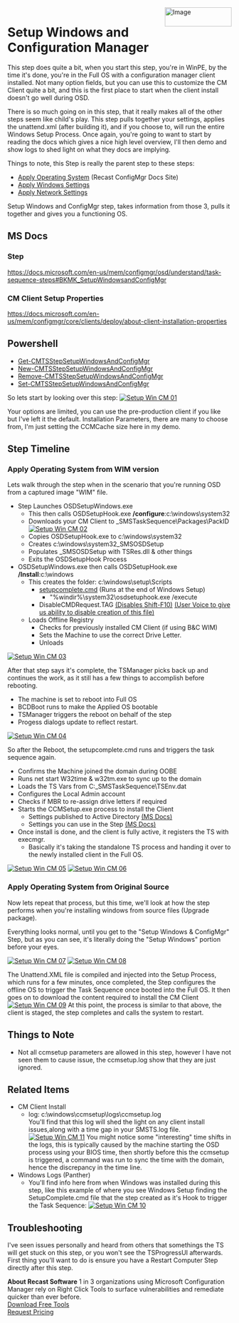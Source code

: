 <img style="float: right;" src="https://www.recastsoftware.com/wp-content/uploads/2021/10/Recast-Logo-Dark_Horizontal.svg"  alt="Image" height="43" width="150">

# Setup Windows and Configuration Manager

This step does quite a bit, when you start this step, you're in WinPE, by the time it's done, you're in the Full OS with a configuration manager client installed.  Not many option fields, but you can use this to customize the CM Client quite a bit, and this is the first place to start when the client install doesn't go well during OSD.  

There is so much going on in this step, that it really makes all of the other steps seem like child's play.  This step pulls together your settings, applies the unattend.xml (after building it), and if you choose to, will run the entire Windows Setup Process.  Once again, you're going to want to start by reading the docs which gives a nice high level overview, I'll then demo and show logs to shed light on what they docs are implying.  

Things to note, this Step is really the parent step to these steps:

- [Apply Operating System](SCCM_TaskSequence_Step_ApplyOperatingSystemImage.md) (Recast ConfigMgr Docs Site)
- [Apply Windows Settings](SCCM-TaskSequence-Step-Apply-Windows-Settings.md)
- [Apply Network Settings](SCCM-TaskSequence-Step-Apply-Network-Settings.md)

Setup Windows and ConfigMgr step, takes information from those 3, pulls it together and gives you a functioning OS.  

## MS Docs

### Step

<https://docs.microsoft.com/en-us/mem/configmgr/osd/understand/task-sequence-steps#BKMK_SetupWindowsandConfigMgr>

### CM Client Setup Properties

<https://docs.microsoft.com/en-us/mem/configmgr/core/clients/deploy/about-client-installation-properties>

## Powershell

- [Get-CMTSStepSetupWindowsAndConfigMgr](https://docs.microsoft.com/en-us/powershell/module/configurationmanager/get-cmtsstepsetupwindowsandconfigmgr)
- [New-CMTSStepSetupWindowsAndConfigMgr](https://docs.microsoft.com/en-us/powershell/module/configurationmanager/new-cmtsstepsetupwindowsandconfigmgr)
- [Remove-CMTSStepSetupWindowsAndConfigMgr](https://docs.microsoft.com/en-us/powershell/module/configurationmanager/remove-cmtsstepsetupwindowsandconfigmgr)
- [Set-CMTSStepSetupWindowsAndConfigMgr](https://docs.microsoft.com/en-us/powershell/module/configurationmanager/set-cmtsstepsetupwindowsandconfigmgr)

So lets start by looking over this step:
[![Setup Win CM 01](media/SetupWinCM01.png)](media/SetupWinCM01.png)

Your options are limited, you can use the pre-production client if you like but I've left it the default.  Installation Parameters, there are many to choose from, I'm just setting the CCMCache size here in my demo.

## Step Timeline

### Apply Operating System from WIM version

Lets walk through the step when in the scenario that you're running OSD from a captured image "WIM" file.  

- Step Launches OSDSetupWindows.exe
  - This then calls OSDSetupHook.exe **/configure**:c:\windows\system32
  - Downloads your CM Client to _SMSTaskSequence\Packages\PackID [![Setup Win CM 02](media/SetupWinCM02.png)](media/SetupWinCM02.png)
  - Copies OSDSetupHook.exe to c:\windows\system32
  - Creates c:\windows\system32\_SMSOSDSetup
  - Populates _SMSOSDSetup with TSRes.dll & other things
  - Exits the OSDSetupHook Process
- OSDSetupWindows.exe then calls OSDSetupHook.exe **/Install**:c:\windows
  - This creates the folder: c:\windows\setup\Scripts
    - [setupcomplete.cmd](https://docs.microsoft.com/en-us/windows-hardware/manufacture/desktop/add-a-custom-script-to-windows-setup#run-a-script-after-setup-is-complete-setupcompletecmd) (Runs at the end of Windows Setup)
      - "%windir%\system32\osdsetuphook.exe /execute
    - DisableCMDRequest.TAG [(Disables Shift-F10)](https://oofhours.com/2020/08/04/disable-shift-f10-in-oobe/) [(User Voice to give us ability to disable creation of this file)](https://configurationmanager.uservoice.com/forums/300492-ideas/suggestions/41410762-osd-create-variable-to-control-creation-of-disab)
  - Loads Offline Registry
    - Checks for previously installed CM Client (if using B&C WIM)
    - Sets the Machine to use the correct Drive Letter.
    - Unloads

[![Setup Win CM 03](media/SetupWinCM03.png)](media/SetupWinCM03.png)

After that step says it's complete, the TSManager picks back up and continues the work, as it still has a few things to accomplish before rebooting.  

- The machine is set to reboot into Full OS
- BCDBoot runs to make the Applied OS bootable
- TSManager triggers the reboot on behalf of the step
- Progess dialogs update to reflect restart.

[![Setup Win CM 04](media/SetupWinCM04.png)](media/SetupWinCM04.png)

So after the Reboot, the setupcomplete.cmd runs and triggers the task sequence again.  

- Confirms the Machine joined the domain during OOBE
- Runs net start W32time & w32tm.exe to sync up to the domain
- Loads the TS Vars from C:\_SMSTaskSequence\TSEnv.dat
- Configures the Local Admin account
- Checks if MBR to re-assign drive letters if required
- Starts the CCMSetup.exe process to install the Client
  - Settings published to Active Directory [(MS Docs)](https://docs.microsoft.com/en-us/mem/configmgr/core/clients/deploy/about-client-installation-properties-published-to-active-directory-domain-services)
  - Settings you can use in the Step [(MS Docs)](https://docs.microsoft.com/en-us/mem/configmgr/core/clients/deploy/about-client-installation-properties)
- Once install is done, and the client is fully active, it registers the TS with execmgr.
  - Basically it's taking the standalone TS process and handing it over to the newly installed client in the Full OS.

[![Setup Win CM 05](media/SetupWinCM05.png)](media/SetupWinCM05.png)
[![Setup Win CM 06](media/SetupWinCM06.png)](media/SetupWinCM06.png)

### Apply Operating System from Original Source

Now lets repeat that process, but this time, we'll look at how the step performs when you're installing windows from source files (Upgrade package).

Everything looks normal, until you get to the "Setup Windows & ConfigMgr" Step, but as you can see, it's literally doing the "Setup Windows" portion before your eyes.

[![Setup Win CM 07](media/SetupWinCM07.png)](media/SetupWinCM07.png)
[![Setup Win CM 08](media/SetupWinCM08.png)](media/SetupWinCM08.png)  

The Unattend.XML file is compiled and injected into the Setup Process, which runs for a few minutes, once completed, the Step configures the offline OS to trigger the Task Sequence once booted into the Full OS.  It then goes on to download the content required to install the CM Client
[![Setup Win CM 09](media/SetupWinCM09.png)](media/SetupWinCM09.png)
At this point, the process is similar to that above, the client is staged, the step completes and calls the system to restart.

## Things to Note

- Not all ccmsetup parameters are allowed in this step, however I have not seen them to cause issue, the ccmsetup.log show that they are just ignored.  

## Related Items

- CM Client Install
  - log: c:\windows\ccmsetup\logs\ccmsetup.log  
  You'll find that this log will shed the light on any client install issues,along with a time gap in your SMSTS.log file.  
   [![Setup Win CM 11](media/SetupWinCM11.png)](media/SetupWinCM11.png) You might notice some "interesting" time shifts in the logs, this is typically caused by the machine starting the OSD process using your BIOS time, then shortly before this the ccmsetup is triggered, a command was run to sync the time with the domain, hence the discrepancy in the time line.
- Windows Logs (Panther)
  - You'll find info here from when Windows was installed during this step, like this example of where you see Windows Setup finding the SetupComplete.cmd file that the step created as it's Hook to trigger the Task Sequence: [![Setup Win CM 10](media/SetupWinCM10.png)](media/SetupWinCM10.png)

## Troubleshooting

I've seen issues personally and heard from others that somethings the TS will get stuck on this step, or you won't see the TSProgressUI afterwards.  First thing you'll want to do is ensure you have a Restart Computer Step directly after this step.

**About Recast Software**
1 in 3 organizations using Microsoft Configuration Manager rely on Right Click Tools to surface vulnerabilities and remediate quicker than ever before.  
[Download Free Tools](https://www.recastsoftware.com/?utm_source=cmdocs&utm_medium=referral&utm_campaign=cmdocs#formarea)  
[Request Pricing](https://www.recastsoftware.com/pricing?utm_source=cmdocs&utm_medium=referral&utm_campaign=cmdocs)
